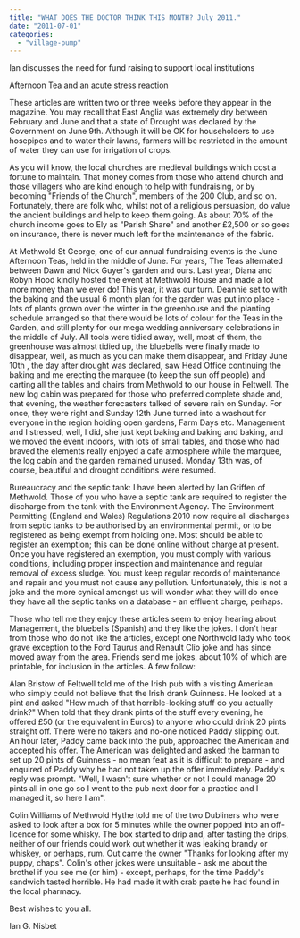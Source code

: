 ```yaml
---
title: "WHAT DOES THE DOCTOR THINK THIS MONTH? July 2011."
date: "2011-07-01"
categories: 
  - "village-pump"
---
```


Ian discusses the need for fund raising to support local institutions

Afternoon Tea and an acute stress reaction

These articles are written two or three weeks before they appear in the magazine. You may recall that East Anglia was extremely dry between February and June and that a state of Drought was declared by the Government on June 9th. Although it will be OK for householders to use hosepipes and to water their lawns, farmers will be restricted in the amount of water they can use for irrigation of crops.

As you will know, the local churches are medieval buildings which cost a fortune to maintain. That money comes from those who attend church and those villagers who are kind enough to help with fundraising, or by becoming "Friends of the Church", members of the 200 Club, and so on. Fortunately, there are folk who, whilst not of a religious persuasion, do value the ancient buildings and help to keep them going. As about 70% of the church income goes to Ely as "Parish Share" and another £2,500 or so goes on insurance, there is never much left for the maintenance of the fabric.

At Methwold St George, one of our annual fundraising events is the June Afternoon Teas, held in the middle of June. For years, The Teas alternated between Dawn and Nick Guyer's garden and ours. Last year, Diana and Robyn Hood kindly hosted the event at Methwold House and made a lot more money than we ever do! This year, it was our turn. Deannie set to with the baking and the usual 6 month plan for the garden was put into place - lots of plants grown over the winter in the greenhouse and the planting schedule arranged so that there would be lots of colour for the Teas in the Garden, and still plenty for our mega wedding anniversary celebrations in the middle of July. All tools were tidied away, well, most of them, the greenhouse was almost tidied up, the bluebells were finally made to disappear, well, as much as you can make them disappear, and Friday June 10th , the day after drought was declared, saw Head Office continuing the baking and me erecting the marquee (to keep the sun off people) and carting all the tables and chairs from Methwold to our house in Feltwell. The new log cabin was prepared for those who preferred complete shade and, that evening, the weather forecasters talked of severe rain on Sunday. For once, they were right and Sunday 12th June turned into a washout for everyone in the region holding open gardens, Farm Days etc. Management and I stressed, well, I did, she just kept baking and baking and baking, and we moved the event indoors, with lots of small tables, and those who had braved the elements really enjoyed a cafe atmosphere while the marquee, the log cabin and the garden remained unused. Monday 13th was, of course, beautiful and drought conditions were resumed.

Bureaucracy and the septic tank: I have been alerted by Ian Griffen of Methwold. Those of you who have a septic tank are required to register the discharge from the tank with the Environment Agency. The Environment Permitting (England and Wales) Regulations 2010 now require all discharges from septic tanks to be authorised by an environmental permit, or to be registered as being exempt from holding one. Most should be able to register an exemption; this can be done online without charge at present. Once you have registered an exemption, you must comply with various conditions, including proper inspection and maintenance and regular removal of excess sludge. You must keep regular records of maintenance and repair and you must not cause any pollution. Unfortunately, this is not a joke and the more cynical amongst us will wonder what they will do once they have all the septic tanks on a database - an effluent charge, perhaps.

Those who tell me they enjoy these articles seem to enjoy hearing about Management, the bluebells (Spanish) and they like the jokes. I don't hear from those who do not like the articles, except one Northwold lady who took grave exception to the Ford Taurus and Renault Clio joke and has since moved away from the area. Friends send me jokes, about 10% of which are printable, for inclusion in the articles. A few follow:

Alan Bristow of Feltwell told me of the Irish pub with a visiting American who simply could not believe that the Irish drank Guinness. He looked at a pint and asked "How much of that horrible-looking stuff do you actually drink?" When told that they drank pints of the stuff every evening, he offered £50 (or the equivalent in Euros) to anyone who could drink 20 pints straight off. There were no takers and no-one noticed Paddy slipping out. An hour later, Paddy came back into the pub, approached the American and accepted his offer. The American was delighted and asked the barman to set up 20 pints of Guinness - no mean feat as it is difficult to prepare - and enquired of Paddy why he had not taken up the offer immediately. Paddy's reply was prompt. "Well, I wasn't sure whether or not I could manage 20 pints all in one go so I went to the pub next door for a practice and I managed it, so here I am".

Colin Williams of Methwold Hythe told me of the two Dubliners who were asked to look after a box for 5 minutes while the owner popped into an off-licence for some whisky. The box started to drip and, after tasting the drips, neither of our friends could work out whether it was leaking brandy or whiskey, or perhaps, rum. Out came the owner "Thanks for looking after my puppy, chaps". Colin's other jokes were unsuitable - ask me about the brothel if you see me (or him) - except, perhaps, for the time Paddy's sandwich tasted horrible. He had made it with crab paste he had found in the local pharmacy.

Best wishes to you all.

Ian G. Nisbet
